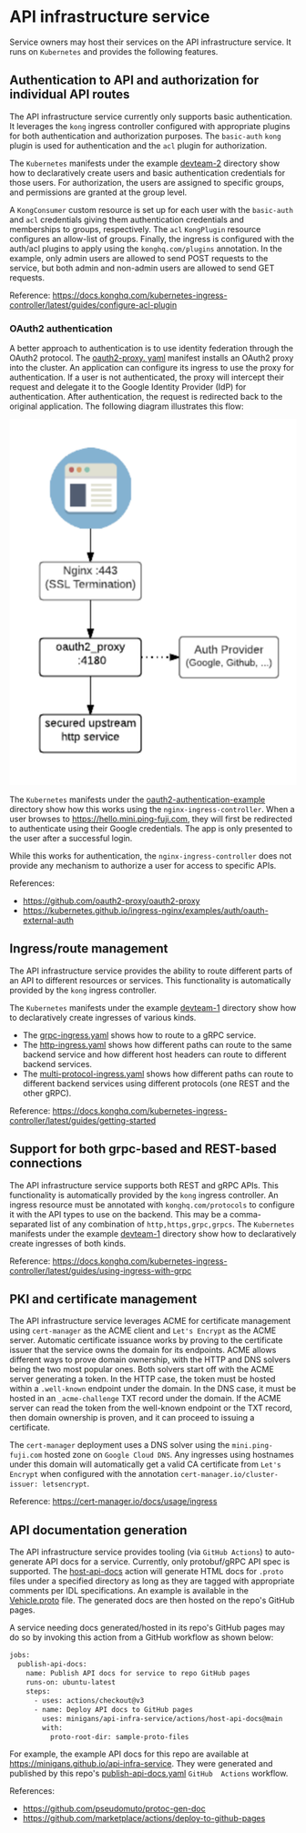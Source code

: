# API infrastructure service

Service owners may host their services on the API infrastructure service. It runs on `Kubernetes` and provides the 
following features.

## Authentication to API and authorization for individual API routes

The API infrastructure service currently only supports basic authentication. It leverages the `kong` ingress 
controller configured with appropriate plugins for both authentication and authorization purposes. The `basic-auth` 
`kong` plugin is used for authentication and the `acl` plugin for authorization.

The `Kubernetes` manifests under the example [devteam-2](k8s/devteam-2) directory show how to declaratively create 
users and basic authentication credentials for those users. For authorization, the users are assigned to specific 
groups, and permissions are granted at the group level. 

A `KongConsumer` custom resource is set up for each user with the `basic-auth` and `acl` credentials giving them 
authentication credentials and memberships to groups, respectively. The `acl` `KongPlugin` resource configures an 
allow-list of groups. Finally, the ingress is configured with the auth/acl plugins to apply using the 
`konghq.com/plugins` annotation. In the example, only admin users are allowed to send POST requests to the service, 
but both admin and non-admin users are allowed to send GET requests.  

Reference: https://docs.konghq.com/kubernetes-ingress-controller/latest/guides/configure-acl-plugin

### OAuth2 authentication

A better approach to authentication is to use identity federation through the OAuth2 protocol. The [oauth2-proxy.
yaml](k8s/api-service/oauth2-proxy.yaml) manifest installs an OAuth2 proxy into the cluster. An application can 
configure its ingress to use the proxy for authentication. If a user is not authenticated, the proxy will intercept 
their request and delegate it to the Google Identity Provider (IdP) for authentication. After authentication, the 
request is redirected back to the original application. The following diagram illustrates this flow:

![OAuth2 authentication](docs/images/oauth2-authn.png)

The `Kubernetes` manifests under the [oauth2-authentication-example](k8s/oauth2-authentication-example) directory 
show how this works using the `nginx-ingress-controller`. When a user browses to https://hello.mini.ping-fuji.com, they 
will first be redirected to authenticate using their Google credentials. The app is only presented to the user after a 
successful login.

While this works for authentication, the `nginx-ingress-controller` does not provide any mechanism to authorize a 
user for access to specific APIs.

References:
- https://github.com/oauth2-proxy/oauth2-proxy
- https://kubernetes.github.io/ingress-nginx/examples/auth/oauth-external-auth

## Ingress/route management

The API infrastructure service provides the ability to route different parts of an API to different resources or 
services. This functionality is automatically provided by the `kong` ingress controller.

The `Kubernetes` manifests under the example [devteam-1](k8s/devteam-1) directory show how to declaratively create 
ingresses of various kinds.

- The [grpc-ingress.yaml](k8s/devteam-1/grpc-ingress.yaml) shows how to route to a gRPC service.
- The [http-ingress.yaml](k8s/devteam-1/http-ingress.yaml) shows how different paths can route to the same backend 
  service and how different host headers can route to different backend services.
- The [multi-protocol-ingress.yaml](k8s/devteam-1/multi-protocol-ingress.yaml) shows how different paths can route to 
  different backend services using different protocols (one REST and the other gRPC).

Reference: https://docs.konghq.com/kubernetes-ingress-controller/latest/guides/getting-started

## Support for both grpc-based and REST-based connections

The API infrastructure service supports both REST and gRPC APIs. This functionality is automatically provided by the 
`kong` ingress controller. An ingress resource must be annotated with `konghq.com/protocols` to configure it with the 
API types to use on the backend. This may be a comma-separated list of any combination of `http,https,grpc,grpcs`. The 
`Kubernetes` manifests under the example [devteam-1](k8s/devteam-1) directory show how to declaratively create 
ingresses of both kinds.

Reference: https://docs.konghq.com/kubernetes-ingress-controller/latest/guides/using-ingress-with-grpc

## PKI and certificate management

The API infrastructure service leverages ACME for certificate management using `cert-manager` as the ACME client and 
`Let's Encrypt` as the ACME server. Automatic certificate issuance works by proving to the certificate issuer that 
the service owns the domain for its endpoints. ACME allows different ways to prove domain ownership, with the HTTP 
and DNS solvers being the two most popular ones. Both solvers start off with the ACME server generating a token. In 
the HTTP case, the token must be hosted within a `.well-known` endpoint under the domain. In the DNS case, it must 
be hosted in an `_acme-challenge` TXT record under the domain. If the ACME server can read the token from the 
well-known endpoint or the TXT record, then domain ownership is proven, and it can proceed to issuing a certificate.

The `cert-manager` deployment uses a DNS solver using the `mini.ping-fuji.com` hosted zone on `Google Cloud DNS`. Any 
ingresses using hostnames under this domain will automatically get a valid CA certificate from `Let's Encrypt` when 
configured with the annotation `cert-manager.io/cluster-issuer: letsencrypt`.

Reference: https://cert-manager.io/docs/usage/ingress

## API documentation generation

The API infrastructure service provides tooling (via `GitHub Actions`) to auto-generate API docs for a service. 
Currently, only protobuf/gRPC API spec is supported. The [host-api-docs](actions/host-api-docs/action.yaml) action will 
generate HTML docs for `.proto` files under a specified directory as long as they are tagged with appropriate comments 
per IDL specifications. An example is available in the [Vehicle.proto](sample-proto-files/Vehicle.proto) file. The 
generated docs are then hosted on the repo's GitHub pages.

A service needing docs generated/hosted in its repo's GitHub pages may do so by invoking this action from a GitHub 
workflow as shown below:

```
jobs:
  publish-api-docs:
    name: Publish API docs for service to repo GitHub pages
    runs-on: ubuntu-latest
    steps:
      - uses: actions/checkout@v3
      - name: Deploy API docs to GitHub pages
        uses: minigans/api-infra-service/actions/host-api-docs@main
        with:
          proto-root-dir: sample-proto-files
```

For example, the example API docs for this repo are available at https://minigans.github.io/api-infra-service. They 
were generated and published by this repo's [publish-api-docs.yaml](.github/workflows/publish-api-docs.yaml) `GitHub 
Actions` workflow.

References:
- https://github.com/pseudomuto/protoc-gen-doc
- https://github.com/marketplace/actions/deploy-to-github-pages
